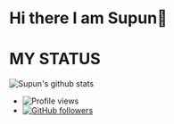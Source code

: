 # Hi there I am Supun👋

<!--
**EZ-Tee/EZ-Tee** is a ✨ _special_ ✨ repository because its `README.md` (this file) appears on your GitHub profile.

Here are some ideas to get you started:

- 🔭 I’m currently working on ...
- 🌱 I’m currently learning ...
- 👯 I’m looking to collaborate on ...
- 🤔 I’m looking for help with ...
- 💬 Ask me about ...
- 📫 How to reach me: ...
- 😄 Pronouns: ...
- ⚡ Fun fact: ...
-->
# MY STATUS

![Supun's github stats](https://github-readme-stats.vercel.app/api?username=Ez-Tee&show_icons=true&theme=midnight-purple)
- ![Profile views](https://gpvc.arturio.dev/Ez-Tee)
- [![GitHub followers](https://img.shields.io/github/followers/Ez-Tee.svg?style=social&label=Follow&maxAge=2592000)](https://github.com/Ez-Tee?tab=followers)

